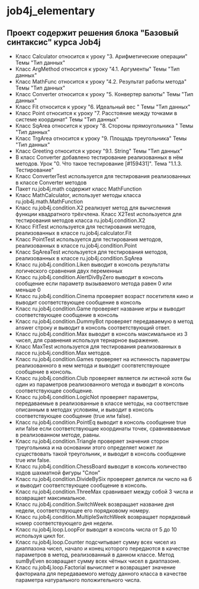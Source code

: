 # job4j_elementary
## Проект содержит решения блока "Базовый синтаксис" курса Job4j
* Класс Calculator относится к уроку "3. Арифметические операции" Темы "Тип данных"
* Класс ArgMethod относится к уроку "4.1. Аргументы" Темы "Тип данных"
* Класс MathFunc относится к уроку "4.2. Результат работы метода" Темы "Тип данных"
* Класс Converter относится к уроку "5. Конвертер валюты" Темы "Тип данных"
* Класс Fit относится к уроку "6. Идеальный вес " Темы "Тип данных"
* Класс Point относится к уроку "7. Расстояние между точками в системе координат" Темы "Тип данных"
* Класс SqArea относится к уроку "8. Стороны прямоугольника " Темы "Тип данных"
* Класс TrgArea относится к уроку "9. Площадь треугольника" Темы "Тип данных"
* Класс Greeting относится к уроку "9.1. String" Темы "Тип данных"
* В класс Converter добавлено тестирование реализованных в нём методов. Урок "0. Что такое тестирование [#159431]".
Тема "1.1.3. Тестирование"
* Класс ConverterTest используется для тестирования реализованных в классе Converter методов
* Пакет ru.job4j.math содержит класс MathFunction 
* Класс MathCalculator, использует методы класса ru.job4j.math.MathFunction
* Класс ru.job4j.condition.X2 реализует метод для вычисления функции квадратного трёхчлена.
Класс X2Test используется для тестирования методов класса ru.job4j.condition.X2
* Класс FitTest используется для тестирования методов, реализованных в классе ru.job4j.calculator.Fit
* Класс PointTest используется для тестирования методов, реализованных в классе ru.job4j.condition.Point
* Класс SqAreaTest используется для тестирования методов, реализованных в классе ru.job4j.condition.SqArea
* Класс ru.job4j.condition.Liken выводит в консоль результаты логического сравнения двух переменных
* Класс ru.job4j.condition.AlertDivByZero выводит в консоль сообщение если параметр вызываемого метода равен 0 
или меньше 0
* Класс ru.job4j.condition.Cinema проверяет возраст посетителя кино и выводит соответствующее сообщение в консоль
* Класс ru.job4j.condition.Game проверяет название игры и выводит соответствующее сообщение в консоль
* Класс ru.job4j.condition.DummyBot проверяет передаваемую в метод answer строку и выводит в консоль соответствующий 
ответ.
* Класс ru.job4j.condition.Max выводит в консоль максимальное из 3 чисел, для сравнения используя тернарное выражение.
* Класс MaxTest используется для тестирования реализованных в лассе ru.job4j.condition.Max методов.
* Класс ru.job4j.condition.Games проверяет на истинность параметры реализованного в нем метода и выводит 
соотвтетствующее сообщение в консоль.
* Класс ru.job4j.condition.Club проверяет является ли истиной хотя бы один из параметров реализованного метода и 
выводит в консоль соответствующее сообщение.
* Класс ru.job4j.condition.LogicNot проверяет параметры, передаваемые в реализованные в классе методы, на соответствие
описанным в методах условиям, и выводит в консоль соответствующее сообщение (true или false).  
* Класс ru.job4j.condition.PointEq выводит в консоль сообщение true или false если соответствующие координаты точек, 
сравнивваемые в реализованном методе, равны.
* Класс ru.job4j.condition.Triangle проверяет значения сторон треугольника и на основании этого определяет
может ли существовать такой треугольник, и выводит в консоль сообщение true или false.
* Класс ru.job4j.condition.ChessBoard выводит в консоль количество ходов шахматной фигуры "Слон"
* Класс ru.job4j.condition.DivideBySix проверяет делится ли число на 6 и выводит соответствующее сообщение в консоль.
* Класс ru.job4j.condition.ThreeMax сравнивает между собой 3 числа и возвращает максимальное.
* Класс ru.job4j.condition.SwitchWeek возвращает название дня недели, соответствующее его порядковому номеру.
* Класс ru.job4j.condition.MultipleSwitchWeek возвращает порядковый номер соответствующего дня недели.
* Класс ru.job4j.loop.LoopFor выводит в консоль числа от 5 до 10 используя цикл for.
* Класс ru.job4j.loop.Counter подсчитывает сумму всех чисел из диаппазона чисел, начало и конец которого передаются
в качестве параметров в метод, реализованный в данном классе. Метод sumByEven возвращает сумму всех чётных чисел 
в диаппазоне.
* Класс ru.job4j.loop.Factorial вычисляет и возвращает значение факториала для передаваемого методу данного класса
в качестве параметра натурального положительного числа.